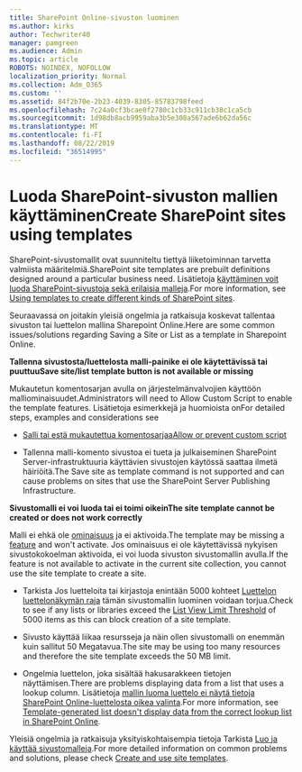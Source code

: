 ```yaml
---
title: SharePoint Online-sivuston luominen
ms.author: kirks
author: Techwriter40
manager: pamgreen
ms.audience: Admin
ms.topic: article
ROBOTS: NOINDEX, NOFOLLOW
localization_priority: Normal
ms.collection: Adm_O365
ms.custom: ''
ms.assetid: 84f2b70e-2b23-4039-8305-85783798feed
ms.openlocfilehash: 7c24a0cf3bcae0f2780c1cb33c911cb38c1ca5cb
ms.sourcegitcommit: 1d98db8acb9959aba3b5e308a567ade6b62da56c
ms.translationtype: MT
ms.contentlocale: fi-FI
ms.lasthandoff: 08/22/2019
ms.locfileid: "36514995"
---
```

# <a name="create-sharepoint-sites-using-templates"></a><span data-ttu-id="93d18-102">Luoda SharePoint-sivuston mallien käyttäminen</span><span class="sxs-lookup"><span data-stu-id="93d18-102">Create SharePoint sites using templates</span></span>

<span data-ttu-id="93d18-103">SharePoint-sivustomallit ovat suunniteltu tiettyä liiketoiminnan tarvetta valmiista määritelmiä.</span><span class="sxs-lookup"><span data-stu-id="93d18-103">SharePoint site templates are prebuilt definitions designed around a particular business need.</span></span> <span data-ttu-id="93d18-104">Lisätietoja [käyttäminen voit luoda SharePoint-sivustoja sekä erilaisia malleja](https://support.office.com/article/using-templates-to-create-different-kinds-of-sharepoint-sites-449eccec-ff99-4cf3-b62e-dcfee37e8da4).</span><span class="sxs-lookup"><span data-stu-id="93d18-104">For more information, see [Using templates to create different kinds of SharePoint sites](https://support.office.com/article/using-templates-to-create-different-kinds-of-sharepoint-sites-449eccec-ff99-4cf3-b62e-dcfee37e8da4).</span></span>

<span data-ttu-id="93d18-105">Seuraavassa on joitakin yleisiä ongelmia ja ratkaisuja koskevat tallentaa sivuston tai luettelon mallina Sharepoint Online.</span><span class="sxs-lookup"><span data-stu-id="93d18-105">Here are some common issues/solutions regarding Saving a Site or List as a template in Sharepoint Online.</span></span> 

<span data-ttu-id="93d18-106">**Tallenna sivustosta/luettelosta malli-painike ei ole käytettävissä tai puuttuu**</span><span class="sxs-lookup"><span data-stu-id="93d18-106">**Save site/list template button is not available or missing**</span></span>

<span data-ttu-id="93d18-107">Mukautetun komentosarjan avulla on järjestelmänvalvojien käyttöön malliominaisuudet.</span><span class="sxs-lookup"><span data-stu-id="93d18-107">Administrators will need to Allow Custom Script to enable the template features.</span></span> <span data-ttu-id="93d18-108">Lisätietoja esimerkkejä ja huomioista on</span><span class="sxs-lookup"><span data-stu-id="93d18-108">For detailed steps, examples and considerations see</span></span> 

- [<span data-ttu-id="93d18-109">Salli tai estä mukautettua komentosarjaa</span><span class="sxs-lookup"><span data-stu-id="93d18-109">Allow or prevent custom script</span></span>](https://docs.microsoft.com/sharepoint/allow-or-prevent-custom-script)

- <span data-ttu-id="93d18-110">Tallenna malli-komento sivustoa ei tueta ja julkaiseminen SharePoint Server-infrastruktuuria käyttävien sivustojen käytössä saattaa ilmetä häiriöitä.</span><span class="sxs-lookup"><span data-stu-id="93d18-110">The Save site as template command is not supported and can cause problems on sites that use the SharePoint Server Publishing Infrastructure.</span></span>

<span data-ttu-id="93d18-111">**Sivustomalli ei voi luoda tai ei toimi oikein**</span><span class="sxs-lookup"><span data-stu-id="93d18-111">**The site template cannot be created or does not work correctly**</span></span>

<span data-ttu-id="93d18-112">Malli ei ehkä ole [ominaisuus](https://social.technet.microsoft.com/wiki/contents/articles/14423.sharepoint-2013-existing-features-guid.aspx) ja ei aktivoida.</span><span class="sxs-lookup"><span data-stu-id="93d18-112">The template may be missing a [feature](https://social.technet.microsoft.com/wiki/contents/articles/14423.sharepoint-2013-existing-features-guid.aspx) and won't activate.</span></span> <span data-ttu-id="93d18-113">Jos ominaisuus ei ole käytettävissä nykyisen sivustokokoelman aktivoida, ei voi luoda sivuston sivustomallin avulla.</span><span class="sxs-lookup"><span data-stu-id="93d18-113">If the feature is not available to activate in the current site collection, you cannot use the site template to create a site.</span></span>

- <span data-ttu-id="93d18-114">Tarkista Jos luetteloita tai kirjastoja enintään 5000 kohteet [Luettelon luettelonäkymän raja](https://support.office.com/article/Manage-large-lists-and-libraries-in-SharePoint-B8588DAE-9387-48C2-9248-C24122F07C59) tämän sivustomallin luominen voidaan torjua.</span><span class="sxs-lookup"><span data-stu-id="93d18-114">Check to see if any lists or libraries exceed the [List View Limit Threshold](https://support.office.com/article/Manage-large-lists-and-libraries-in-SharePoint-B8588DAE-9387-48C2-9248-C24122F07C59) of 5000 items as this can block creation of a site template.</span></span>

- <span data-ttu-id="93d18-115">Sivusto käyttää liikaa resursseja ja näin ollen sivustomalli on enemmän kuin sallitut 50 Megatavua.</span><span class="sxs-lookup"><span data-stu-id="93d18-115">The site may be using too many resources and therefore the site template exceeds the 50 MB limit.</span></span>


- <span data-ttu-id="93d18-116">Ongelmia luettelon, joka sisältää hakusarakkeen tietojen näyttämisen.</span><span class="sxs-lookup"><span data-stu-id="93d18-116">There are problems displaying data from a list that uses a lookup column.</span></span> <span data-ttu-id="93d18-117">Lisätietoja [mallin luoma luettelo ei näytä tietoja SharePoint Online-luettelosta oikea valinta](https://support.office.com/article/template-generated-list-doesn-t-display-correct-data-for-a-column-in-sharepoint-online-20430b62-e40c-4f6f-8889-aa24e80d605a).</span><span class="sxs-lookup"><span data-stu-id="93d18-117">For more information, see [Template-generated list doesn't display data from the correct lookup list in SharePoint Online](https://support.office.com/article/template-generated-list-doesn-t-display-correct-data-for-a-column-in-sharepoint-online-20430b62-e40c-4f6f-8889-aa24e80d605a).</span></span>

<span data-ttu-id="93d18-118">Yleisiä ongelmia ja ratkaisuja yksityiskohtaisempia tietoja Tarkista [Luo ja käyttää sivustomalleja](https://support.office.com/article/Create-and-use-site-templates-60371B0F-00E0-4C49-A844-34759EBDD989).</span><span class="sxs-lookup"><span data-stu-id="93d18-118">For more detailed information on common problems and solutions, please check [Create and use site templates](https://support.office.com/article/Create-and-use-site-templates-60371B0F-00E0-4C49-A844-34759EBDD989).</span></span>



